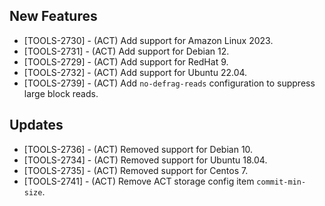 ## New Features

* [TOOLS-2730] - (ACT) Add support for Amazon Linux 2023.
* [TOOLS-2731] - (ACT) Add support for Debian 12.
* [TOOLS-2729] - (ACT) Add support for RedHat 9.
* [TOOLS-2732] - (ACT) Add support for Ubuntu 22.04.
* [TOOLS-2739] - (ACT) Add `no-defrag-reads` configuration to suppress large block reads.

## Updates
* [TOOLS-2736] - (ACT) Removed support for Debian 10.
* [TOOLS-2734] - (ACT) Removed support for Ubuntu 18.04.
* [TOOLS-2735] - (ACT) Removed support for Centos 7.
* [TOOLS-2741] - (ACT) Remove ACT storage config item `commit-min-size`.
